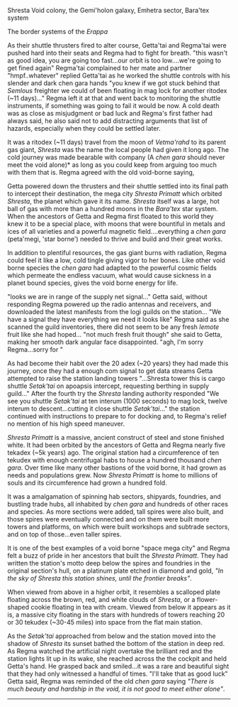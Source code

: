 Shresta Void colony, the Gemi'holon galaxy, Emhetra sector, Bara'tex system

The border systems of the _Erappa_

As their shuttle thrusters fired to alter course, Getta'tai and Regma'tai were pushed hard into their seats and Regma had to fight for breath. "this wasn't as good idea, you are going too fast...our orbit is too low....we're going to get fined again" Regma'tai complained to her mate and partner "hmpf..whatever" replied Getta'tai as he worked the shuttle controls with his slender and dark chen gara hands "you knew if we got stuck behind that _Semlous_ freighter we could of been floating in mag lock for another ritodex (~11 days)..." Regma left it at that and went back to monitoring the shuttle instruments, if something was going to fail it would be now. A cold death was as close as misjudgment or bad luck and Regma's first father had always said, he also said not to add distracting arguments that list of hazards, especially when they could be settled later.

It was a ritodex (~11 days) travel from the moon of _Vetma'rahd_ to its parent gas giant, _Shresta_ was the name the local people had given it long ago. The cold journey was made bearable with company (A _chen gara_ should never meet the void alone)* as long as you could keep from arguing too much with them that is. Regma agreed with the old void-borne saying,

Getta powered down the thrusters and their shuttle settled into its final path to intercept their destination, the mega city _Shresta Primatt_ which orbited _Shresta_, the planet which gave it its name. _Shresta_ itself was a large, hot ball of gas with more than a hundred moons in the _Bara'tex_ star system. When the ancestors of Getta and Regma first floated to this world they knew it to be a special place, with moons that were bountiful in metals and ices of all varieties and a powerful magnetic field....everything a _chen gara_ (peta'megi, 'star borne') needed to thrive and build and their great works.

In addition to plentiful resources, the gas giant burns with radiation, Regma could feel it like a low, cold tingle giving vigor to her bones. Like other void borne species the _chen gara_ had adapted to the powerful cosmic fields which permeate the endless vacuum, what would cause sickness in a planet bound species, gives the void borne energy for life.

"looks we are in range of the supply net signal..." Getta said, without responding Regma powered up the radio antennas and receivers, and downloaded the latest manifests from the logi guilds on the station... "We have a signal they have everything we need it looks like" Regma said as she scanned the guild inventories, there did not seem to be any fresh _lemote_ fruit like she had hoped... "not much fresh fruit though" she said to Getta, making her smooth dark angular face disappointed. "agh, I'm sorry Regma...sorry for "

As had become their habit over the 20 adex (~20 years) they had made this journey, once they had a enough com signal to get data streams Getta attempted to raise the station landing towers "...Shresta tower this is cargo shuttle _Setak'tai_ on apoapsis intercept, requesting berthing in supply guild..." After the fourth try the _Shresta_ landing authority responded "We see you shuttle _Setak'tai_ at ten interum (1000 seconds) to mag lock, twelve interum to descent...cutting it close shuttle _Setak'tai_..." the station continued with instructions to prepare to for docking and, to Regma's relief no mention of his high speed maneuver.

_Shresta Primatt_ is a massive, ancient construct of steel and stone finished white. It had been orbited by the ancestors of Getta and Regma nearly five tekadex (~5k years) ago. The original station had a circumference of ten tekudex with enough centrifugal habs to house a hundred thousand _chen gara_. Over time like many other bastions of the void borne, it had grown as needs and populations grew. Now _Shresta Primatt_ is home to millions of souls and its circumference had grown a hundred fold.

It was a amalgamation of spinning hab sectors, shipyards, foundries, and bustling trade hubs, all inhabited by _chen gara_ and hundreds of other races and species. As more sections were added, tall spires were also built, and those spires were eventually connected and on them were built more towers and platforms, on which were built workshops and subtrade sectors, and on top of those...even taller spires.

It is one of the best examples of a void borne "space mega city" and Regma felt a buzz of pride in her ancestors that built the _Shresta Primatt_. They had written the station's motto deep below the spires and foundries in the original section's hull, on a platinum plate etched in diamond and gold, _"In the sky of Shresta this station shines, until the frontier breaks"_.

When viewed from above in a higher orbit, it resembles a scalloped plate floating across the brown, red, and white clouds of _Shresta_, or a flower-shaped cookie floating in tea with cream. Viewed from below it appears as it is, a massive city floating in the stars with hundreds of towers reaching 20 or 30 tekudex (~30-45 miles) into space from the flat main station.

As the _Setak'tai_ approached from below and the station moved into the shadow of _Shresta_ its sunset bathed the bottom of the station in deep red. As Regma watched the artificial night overtake the brilliant red and the station lights lit up in its wake, she reached across the the cockpit and held Getta's hand. He grasped back and smiled...it was a rare and beautiful sight that they had only witnessed a handful of times. "I'll take that as good luck" Getta said, Regma was reminded of the old _chen gara_ saying _"There is much beauty and hardship in the void, it is not good to meet either alone"_.

-----------------------------------------------------------------
